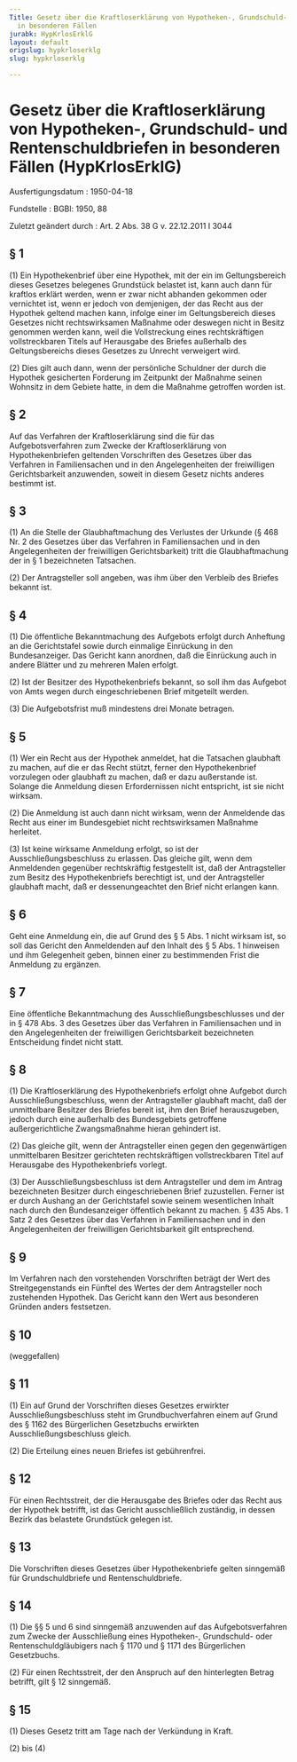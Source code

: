 ```yaml
---
Title: Gesetz über die Kraftloserklärung von Hypotheken-, Grundschuld- und Rentenschuldbriefen
  in besonderen Fällen
jurabk: HypKrlosErklG
layout: default
origslug: hypkrloserklg
slug: hypkrloserklg

---
```


# Gesetz über die Kraftloserklärung von Hypotheken-, Grundschuld- und Rentenschuldbriefen in besonderen Fällen (HypKrlosErklG)

Ausfertigungsdatum
:   1950-04-18

Fundstelle
:   BGBl: 1950, 88

Zuletzt geändert durch
:   Art. 2 Abs. 38 G v. 22.12.2011 I 3044



## § 1

(1) Ein Hypothekenbrief über eine Hypothek, mit der ein im Geltungsbereich dieses Gesetzes belegenes Grundstück belastet ist, kann auch dann für kraftlos erklärt werden, wenn er zwar nicht abhanden gekommen oder vernichtet ist, wenn er jedoch von demjenigen, der das Recht aus der Hypothek geltend machen kann, infolge einer im Geltungsbereich dieses Gesetzes nicht rechtswirksamen Maßnahme oder deswegen nicht in Besitz genommen werden kann, weil die Vollstreckung eines rechtskräftigen vollstreckbaren Titels auf Herausgabe des Briefes außerhalb des Geltungsbereichs dieses Gesetzes zu Unrecht verweigert wird.

(2) Dies gilt auch dann, wenn der persönliche Schuldner der durch die Hypothek gesicherten Forderung im Zeitpunkt der Maßnahme seinen Wohnsitz in dem Gebiete hatte, in dem die Maßnahme getroffen worden ist.


## § 2

Auf das Verfahren der Kraftloserklärung sind die für das Aufgebotsverfahren zum Zwecke der Kraftloserklärung von Hypothekenbriefen geltenden Vorschriften des Gesetzes über das Verfahren in Familiensachen und in den Angelegenheiten der freiwilligen Gerichtsbarkeit anzuwenden, soweit in diesem Gesetz nichts anderes bestimmt ist.


## § 3

(1) An die Stelle der Glaubhaftmachung des Verlustes der Urkunde (§ 468 Nr. 2 des Gesetzes über das Verfahren in Familiensachen und in den Angelegenheiten der freiwilligen Gerichtsbarkeit) tritt die Glaubhaftmachung der in § 1 bezeichneten Tatsachen.

(2) Der Antragsteller soll angeben, was ihm über den Verbleib des Briefes bekannt ist.


## § 4

(1) Die öffentliche Bekanntmachung des Aufgebots erfolgt durch Anheftung an die Gerichtstafel sowie durch einmalige Einrückung in den Bundesanzeiger. Das Gericht kann anordnen, daß die Einrückung auch in andere Blätter und zu mehreren Malen erfolgt.

(2) Ist der Besitzer des Hypothekenbriefs bekannt, so soll ihm das Aufgebot von Amts wegen durch eingeschriebenen Brief mitgeteilt werden.

(3) Die Aufgebotsfrist muß mindestens drei Monate betragen.


## § 5

(1) Wer ein Recht aus der Hypothek anmeldet, hat die Tatsachen glaubhaft zu machen, auf die er das Recht stützt, ferner den Hypothekenbrief vorzulegen oder glaubhaft zu machen, daß er dazu außerstande ist. Solange die Anmeldung diesen Erfordernissen nicht entspricht, ist sie nicht wirksam.

(2) Die Anmeldung ist auch dann nicht wirksam, wenn der Anmeldende das Recht aus einer im Bundesgebiet nicht rechtswirksamen Maßnahme herleitet.

(3) Ist keine wirksame Anmeldung erfolgt, so ist der Ausschließungsbeschluss zu erlassen. Das gleiche gilt, wenn dem Anmeldenden gegenüber rechtskräftig festgestellt ist, daß der Antragsteller zum Besitz des Hypothekenbriefs berechtigt ist, und der Antragsteller glaubhaft macht, daß er dessenungeachtet den Brief nicht erlangen kann.


## § 6

Geht eine Anmeldung ein, die auf Grund des § 5 Abs. 1 nicht wirksam ist, so soll das Gericht den Anmeldenden auf den Inhalt des § 5 Abs. 1 hinweisen und ihm Gelegenheit geben, binnen einer zu bestimmenden Frist die Anmeldung zu ergänzen.


## § 7

Eine öffentliche Bekanntmachung des Ausschließungsbeschlusses und der in § 478 Abs. 3 des Gesetzes über das Verfahren in Familiensachen und in den Angelegenheiten der freiwilligen Gerichtsbarkeit bezeichneten Entscheidung findet nicht statt.


## § 8

(1) Die Kraftloserklärung des Hypothekenbriefs erfolgt ohne Aufgebot durch Ausschließungsbeschluss, wenn der Antragsteller glaubhaft macht, daß der unmittelbare Besitzer des Briefes bereit ist, ihm den Brief herauszugeben, jedoch durch eine außerhalb des Bundesgebiets getroffene außergerichtliche Zwangsmaßnahme hieran gehindert ist.

(2) Das gleiche gilt, wenn der Antragsteller einen gegen den gegenwärtigen unmittelbaren Besitzer gerichteten rechtskräftigen vollstreckbaren Titel auf Herausgabe des Hypothekenbriefs vorlegt.

(3) Der Ausschließungsbeschluss ist dem Antragsteller und dem im Antrag bezeichneten Besitzer durch eingeschriebenen Brief zuzustellen. Ferner ist er durch Aushang an der Gerichtstafel sowie seinem wesentlichen Inhalt nach durch den Bundesanzeiger öffentlich bekannt zu machen. § 435 Abs. 1 Satz 2 des Gesetzes über das Verfahren in Familiensachen und in den Angelegenheiten der freiwilligen Gerichtsbarkeit gilt entsprechend.


## § 9

Im Verfahren nach den vorstehenden Vorschriften beträgt der Wert des Streitgegenstands ein Fünftel des Wertes der dem Antragsteller noch zustehenden Hypothek. Das Gericht kann den Wert aus besonderen Gründen anders festsetzen.


## § 10

(weggefallen)


## § 11

(1) Ein auf Grund der Vorschriften dieses Gesetzes erwirkter Ausschließungsbeschluss steht im Grundbuchverfahren einem auf Grund des § 1162 des Bürgerlichen Gesetzbuchs erwirkten Ausschließungsbeschluss gleich.

(2) Die Erteilung eines neuen Briefes ist gebührenfrei.


## § 12

Für einen Rechtsstreit, der die Herausgabe des Briefes oder das Recht aus der Hypothek betrifft, ist das Gericht ausschließlich zuständig, in dessen Bezirk das belastete Grundstück gelegen ist.


## § 13

Die Vorschriften dieses Gesetzes über Hypothekenbriefe gelten sinngemäß für Grundschuldbriefe und Rentenschuldbriefe.


## § 14

(1) Die §§ 5 und 6 sind sinngemäß anzuwenden auf das Aufgebotsverfahren zum Zwecke der Ausschließung eines Hypotheken-, Grundschuld- oder Rentenschuldgläubigers nach § 1170 und § 1171 des Bürgerlichen Gesetzbuchs.

(2) Für einen Rechtsstreit, der den Anspruch auf den hinterlegten Betrag betrifft, gilt § 12 sinngemäß.


## § 15

(1) Dieses Gesetz tritt am Tage nach der Verkündung in Kraft.

(2) bis (4)

